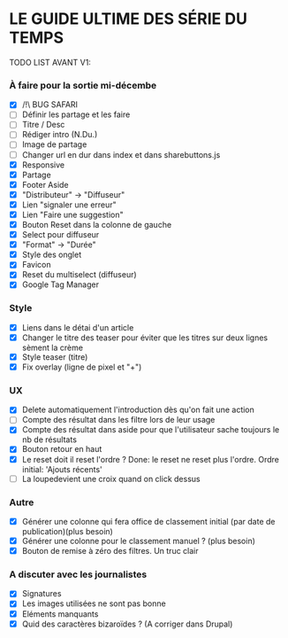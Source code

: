 # LE GUIDE ULTIME DES SÉRIE DU TEMPS ##

TODO LIST AVANT V1:

### À faire pour la sortie mi-décembe
- [X] /!\ BUG SAFARI
- [ ] Définir les partage et les faire
- [ ] Titre / Desc
- [ ] Rédiger intro (N.Du.)
- [ ] Image de partage
- [ ] Changer url en dur dans index et dans sharebuttons.js
- [X] Responsive
- [X] Partage
- [X] Footer Aside
- [X] "Distributeur" -> "Diffuseur"
- [X] Lien "signaler une erreur"
- [X] Lien "Faire une suggestion"
- [X] Bouton Reset dans la colonne de gauche
- [X] Select pour diffuseur
- [X] "Format" -> "Durée"
- [X] Style des onglet
- [X] Favicon
- [X] Reset du multiselect (diffuseur)
- [X] Google Tag Manager

### Style
- [X] Liens dans le détai d'un article
- [X] Changer le titre des teaser pour éviter que les titres sur deux lignes sèment la crème
- [X] Style teaser (titre)
- [X] Fix overlay (ligne de pixel et "+")

### UX
- [X] Delete automatiquement l'introduction dès qu'on fait une action
- [ ] Compte des résultat dans les filtre lors de leur usage
- [X] Compte des résultat dans aside pour que l'utilisateur sache toujours le nb de résultats
- [X] Bouton retour en haut
- [X] Le reset doit il reset l'ordre ? Done: le reset ne reset plus l'ordre. Ordre initial: 'Ajouts récents'
- [ ] La loupedevient une croix quand on click dessus

### Autre
- [X] Générer une colonne qui fera office de classement initial (par date de publication)(plus besoin)
- [X] Générer une colonne pour le classement manuel ? (plus besoin)
- [X] Bouton de remise à zéro des filtres. Un truc clair

### A discuter avec les journalistes
- [X] Signatures
- [X] Les images utilisées ne sont pas bonne
- [X] Eléments manquants
- [X] Quid des caractères bizaroïdes ? (A corriger dans Drupal)
